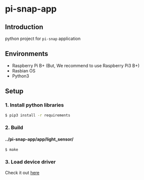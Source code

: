 # pi-snap-app

## Introduction

python project for `pi-snap` application

## Environments

- Raspberry Pi B+ (But, We recommend to use Raspberry Pi3 B+)
- Rasbian OS
- Python3

## Setup

### 1. Install python libraries

```bash
$ pip3 install -r requirements
```

### 2. Build

#### ../pi-snap-app/app/light_sensor/

```bash
$ make
```

### 3. Load device driver

Check it out [here](https://github.com/eswww/pi-snap-cam-driver)
